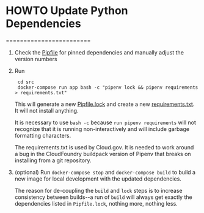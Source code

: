 # HOWTO Update Python Dependencies
========================

1. Check the [Pipfile](../../../src/Pipfile) for pinned dependencies and manually adjust the version numbers

1. Run

        cd src
        docker-compose run app bash -c "pipenv lock && pipenv requirements > requirements.txt"

    This will generate a new [Pipfile.lock](../../../src/Pipfile.lock) and create a new [requirements.txt](../../../src/requirements.txt). It will not install anything.

    It is necessary to use `bash -c` because `run pipenv requirements` will not recognize that it is running non-interactively and will include garbage formatting characters.

    The requirements.txt is used by Cloud.gov. It is needed to work around a bug in the CloudFoundry buildpack version of Pipenv that breaks on installing from a git repository.

1. (optional) Run `docker-compose stop` and `docker-compose build` to build a new image for local development with the updated dependencies.

    The reason for de-coupling the `build` and `lock` steps is to increase consistency between builds--a run of `build` will always get exactly the dependencies listed in `Pipfile.lock`, nothing more, nothing less.